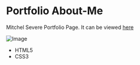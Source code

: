 # Portfolio About-Me
Mitchel Severe Portfolio Page. It can be viewed [here](https://thatdudemitch.github.io/portfolio-about-me/)

![Image](https://github.com/thatdudemitch/portfolio-about-me/blob/master/images/about-me-screenshot.png)

* HTML5
* CSS3


